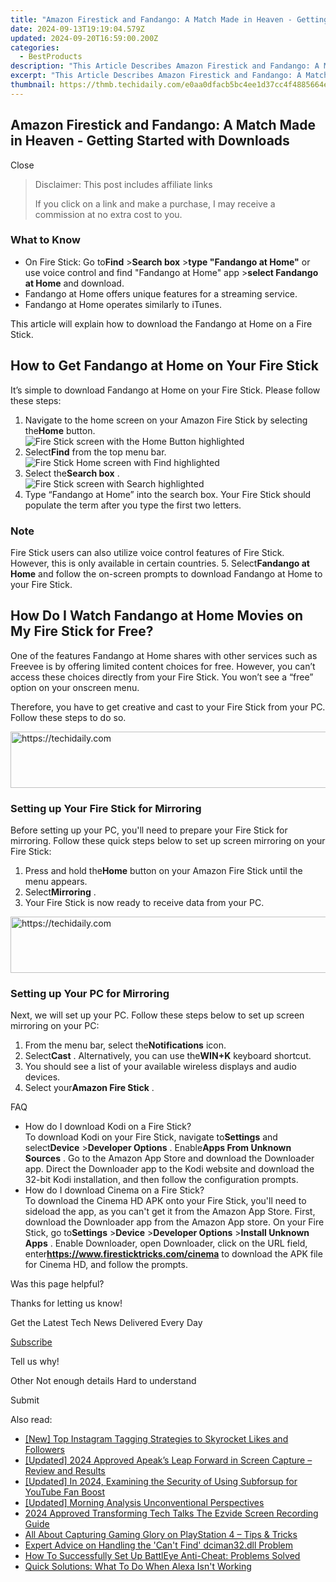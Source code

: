 ```yaml
---
title: "Amazon Firestick and Fandango: A Match Made in Heaven - Getting Started with Downloads"
date: 2024-09-13T19:19:04.579Z
updated: 2024-09-20T16:59:00.200Z
categories:
  - BestProducts
description: "This Article Describes Amazon Firestick and Fandango: A Match Made in Heaven - Getting Started with Downloads"
excerpt: "This Article Describes Amazon Firestick and Fandango: A Match Made in Heaven - Getting Started with Downloads"
thumbnail: https://thmb.techidaily.com/e0aa0dfacb5bc4ee1d37cc4f4885664e2981c05a1391ba4735db18406f91a7d1.jpg
---
```


## Amazon Firestick and Fandango: A Match Made in Heaven - Getting Started with Downloads

Close 

>  Disclaimer: This post includes affiliate links
>
>  If you click on a link and make a purchase, I may receive a commission at no extra cost to you.
>

###  What to Know

* On Fire Stick: Go to**Find** \>**Search box** \>**type "Fandango at Home"** or use voice control and find "Fandango at Home" app >**select Fandango at Home** and download.
* Fandango at Home offers unique features for a streaming service.
* Fandango at Home operates similarly to iTunes.

 This article will explain how to download the Fandango at Home on a Fire Stick.  

##  How to Get Fandango at Home on Your Fire Stick

 It’s simple to download Fandango at Home on your Fire Stick. Please follow these steps:  

1. Navigate to the home screen on your Amazon Fire Stick by selecting the**Home** button.  
![Fire Stick screen with the Home Button highlighted](https://www.lifewire.com/thmb/UiF6NXnvD-fzGivwy4qb-utX6Gg=/1500x0/filters:no_upscale():max_bytes(150000):strip_icc():format(webp)/Home-c6322568bda34a5b9bf635cd186d823e.jpg)
2. Select**Find** from the top menu bar.  
![Fire Stick Home screen with Find highlighted](https://www.lifewire.com/thmb/LyDeBT8d9mgbVfm5IJU0SKZXAuI=/1500x0/filters:no_upscale():max_bytes(150000):strip_icc():format(webp)/Find-8a221c353e3246a98053e4c2013a9f6b.jpg)
3. Select the**Search box** .  
![Fire Stick screen with Search highlighted](https://www.lifewire.com/thmb/fkRmU75SPFNOxN7UE057cPbemhw=/1500x0/filters:no_upscale():max_bytes(150000):strip_icc():format(webp)/Search-a537fb1b5b984e29ae3d1024e98c68e0.jpg)
4. Type “Fandango at Home” into the search box. Your Fire Stick should populate the term after you type the first two letters.  
###  Note
 Fire Stick users can also utilize voice control features of Fire Stick. However, this is only available in certain countries.
5. Select**Fandango at Home** and follow the on-screen prompts to download Fandango at Home to your Fire Stick.

##  How Do I Watch Fandango at Home Movies on My Fire Stick for Free?

 One of the features Fandango at Home shares with other services such as Freevee is by offering limited content choices for free. However, you can’t access these choices directly from your Fire Stick. You won’t see a “free” option on your onscreen menu.

 Therefore, you have to get creative and cast to your Fire Stick from your PC. Follow these steps to do so.

<!-- affiliate ads begin -->
<a href="https://appsumo.8odi.net/c/5597632/2105877/7443" target="_top" id="2105877">
  <img src="//a.impactradius-go.com/display-ad/7443-2105877" border="0" alt="https://techidaily.com" width="728" height="90"/>
</a>
<img height="0" width="0" src="https://appsumo.8odi.net/i/5597632/2105877/7443" style="position:absolute;visibility:hidden;" border="0" />
<!-- affiliate ads end -->

###  Setting up Your Fire Stick for Mirroring

 Before setting up your PC, you'll need to prepare your Fire Stick for mirroring. Follow these quick steps below to set up screen mirroring on your Fire Stick:  

1. Press and hold the**Home** button on your Amazon Fire Stick until the menu appears.
2. Select**Mirroring** .
3. Your Fire Stick is now ready to receive data from your PC.

<!-- affiliate ads begin -->
<a href="https://aligracehair.sjv.io/c/5597632/1902324/19272" target="_top" id="1902324">
  <img src="//a.impactradius-go.com/display-ad/19272-1902324" border="0" alt="https://techidaily.com" width="728" height="90"/>
</a>
<img height="0" width="0" src="https://aligracehair.sjv.io/i/5597632/1902324/19272" style="position:absolute;visibility:hidden;" border="0" />
<!-- affiliate ads end -->

###  Setting up Your PC for Mirroring

 Next, we will set up your PC. Follow these steps below to set up screen mirroring on your PC:  

1. From the menu bar, select the**Notifications** icon.
2. Select**Cast** . Alternatively, you can use the**WIN+K** keyboard shortcut.
3. You should see a list of your available wireless displays and audio devices.
4. Select your**Amazon Fire Stick** .

 FAQ

* How do I download Kodi on a Fire Stick?  
 To download Kodi on your Fire Stick, navigate to**Settings** and select**Device** \>**Developer Options** . Enable**Apps From Unknown Sources** . Go to the Amazon App Store and download the Downloader app. Direct the Downloader app to the Kodi website and download the 32-bit Kodi installation, and then follow the configuration prompts.
* How do I download Cinema on a Fire Stick?  
 To download the Cinema HD APK onto your Fire Stick, you'll need to sideload the app, as you can't get it from the Amazon App Store. First, download the Downloader app from the Amazon App store. On your Fire Stick, go to**Settings** \>**Device** \>**Developer Options** \>**Install Unknown Apps** . Enable Downloader, open Downloader, click on the URL field, enter**https://www.firesticktricks.com/cinema** to download the APK file for Cinema HD, and follow the prompts.

Was this page helpful?

Thanks for letting us know!

 Get the Latest Tech News Delivered Every Day

[ Subscribe ](https://www.lifewire.com/#) 

Tell us why!

 Other  Not enough details  Hard to understand 

 Submit 

<ins class="adsbygoogle"
     style="display:block"
     data-ad-format="autorelaxed"
     data-ad-client="ca-pub-7571918770474297"
     data-ad-slot="1223367746"></ins>

<ins class="adsbygoogle"
     style="display:block"
     data-ad-client="ca-pub-7571918770474297"
     data-ad-slot="8358498916"
     data-ad-format="auto"
     data-full-width-responsive="true"></ins>

<span class="atpl-alsoreadstyle">Also read:</span>
<div><ul>
<li><a href="https://instagram-video-recordings.techidaily.com/new-top-instagram-tagging-strategies-to-skyrocket-likes-and-followers/"><u>[New] Top Instagram Tagging Strategies to Skyrocket Likes and Followers</u></a></li>
<li><a href="https://visual-screen-recording.techidaily.com/updated-2024-approved-apeaks-leap-forward-in-screen-capture-review-and-results/"><u>[Updated] 2024 Approved Apeak’s Leap Forward in Screen Capture – Review and Results</u></a></li>
<li><a href="https://facebook-record-videos.techidaily.com/updated-in-2024-examining-the-security-of-using-subforsup-for-youtube-fan-boost/"><u>[Updated] In 2024, Examining the Security of Using Subforsup for YouTube Fan Boost</u></a></li>
<li><a href="https://extra-approaches.techidaily.com/updated-morning-analysis-unconventional-perspectives/"><u>[Updated] Morning Analysis Unconventional Perspectives</u></a></li>
<li><a href="https://screen-recording.techidaily.com/2024-approved-transforming-tech-talks-the-ezvide-screen-recording-guide/"><u>2024 Approved Transforming Tech Talks The Ezvide Screen Recording Guide</u></a></li>
<li><a href="https://technical-tips.techidaily.com/all-about-capturing-gaming-glory-on-playstation-4-tips-and-tricks/"><u>All About Capturing Gaming Glory on PlayStation 4 – Tips & Tricks</u></a></li>
<li><a href="https://technical-tips.techidaily.com/expert-advice-on-handling-the-cant-find-dciman32dll-problem/"><u>Expert Advice on Handling the 'Can't Find' dciman32.dll Problem</u></a></li>
<li><a href="https://common-error.techidaily.com/1723210593508-how-to-successfully-set-up-battleye-anti-cheat-problems-solved/"><u>How To Successfully Set Up BattlEye Anti-Cheat: Problems Solved</u></a></li>
<li><a href="https://technical-tips.techidaily.com/quick-solutions-what-to-do-when-alexa-isnt-working/"><u>Quick Solutions: What To Do When Alexa Isn't Working</u></a></li>
</ul></div>

